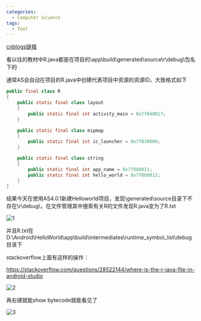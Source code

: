 ```yaml
---
categories:
  - Computer Science
tags:
  - Tool
---
```


[cnblogs链接](https://www.cnblogs.com/linkchen/p/13633568.html)

看以往的教材中R.java都是在项目的\app\build\generated\source\r\debug\包名下的

通常AS会自动在项目的R.java中创建代表项目中资源的资源ID，大致格式如下

```java
public final class R
{
    public static final class layout
    {
        public static final int activity_main = 0x7f040017;
    }

    public static final class mipmap
    {
        public static final int ic_launcher = 0x7f030000;
    }

    public static final class string
    {
        public static final int app_name = 0x7f0b0011;
        public static final int hello_world = 0x7f0b0012;
    }
}
```

结果今天在使用AS4.0.1新建Helloworld项目，发现\generated\source目录下不存在\r\debug\，在文件管理其中搜索有关R的文件发现R.java变为了R.txt

<img referrerPolicy="no-referrer" src="https://img2020.cnblogs.com/blog/1560524/202009/1560524-20200908164920086-1915147508.png" alt="1">

并且R.txt在D:\Android\HelloWorld\app\build\intermediates\runtime_symbol_list\debug目录下

stackoverflow上面有这样的操作：

https://stackoverflow.com/questions/28522144/where-is-the-r-java-file-in-android-studio

<img referrerPolicy="no-referrer" src="https://img2020.cnblogs.com/blog/1560524/202009/1560524-20200910114812374-273506569.jpg" alt="2">

再右键就能show bytecode就能看见了

<img referrerPolicy="no-referrer" src="https://img2020.cnblogs.com/blog/1560524/202009/1560524-20200910114829172-1398197341.png" alt="3">

<img referrerPolicy="no-referrer" src="https://img2020.cnblogs.com/blog/1560524/202009/1560524-20200910114837261-1710159582.png" alt="">
